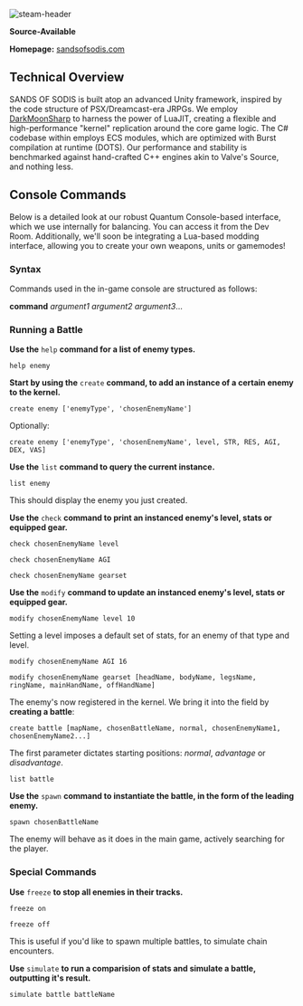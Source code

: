 ![steam-header](https://github.com/paylhorse/sands-of-sodis/assets/74363924/994893e1-106c-4587-81ee-605e2a32972b)

**Source-Available**

**Homepage:** [sandsofsodis.com](https://www.sandsofsodis.com/)

## Technical Overview

SANDS OF SODIS is built atop an advanced Unity framework, inspired by the code structure of PSX/Dreamcast-era JRPGs. We employ [DarkMoonSharp](https://github.com/paylhorse/darkmoonsharp) to harness the power of LuaJIT, creating a flexible and high-performance "kernel" replication around the core game logic. The C# codebase within employs ECS modules, which are optimized with Burst compilation at runtime (DOTS). Our performance and stability is benchmarked against hand-crafted C++ engines akin to Valve's Source, and nothing less.

## Console Commands

Below is a detailed look at our robust Quantum Console-based interface, which we use internally for balancing. You can access it from the Dev Room. Additionally, we'll soon be integrating a Lua-based modding interface, allowing you to create your own weapons, units or gamemodes!

### Syntax

Commands used in the in-game console are structured as follows:

**command** _argument1_ _argument2_ _argument3_...

### Running a Battle

**Use the** `help` **command for a list of enemy types.**

`help enemy`

**Start by using the** `create` **command, to add an instance of a certain enemy to the kernel.**

`create enemy ['enemyType', 'chosenEnemyName']`

Optionally:

`create enemy ['enemyType', 'chosenEnemyName', level, STR, RES, AGI, DEX, VAS]`

**Use the** `list` **command to query the current instance.**

`list enemy`

This should display the enemy you just created.

**Use the** `check` **command to print an instanced enemy's level, stats or equipped gear.**

`check chosenEnemyName level`

`check chosenEnemyName AGI`

`check chosenEnemyName gearset`

**Use the** `modify` **command to update an instanced enemy's level, stats or equipped gear.**

`modify chosenEnemyName level 10`

Setting a level imposes a default set of stats, for an enemy of that type and level.

`modify chosenEnemyName AGI 16`

`modify chosenEnemyName gearset [headName, bodyName, legsName, ringName, mainHandName, offHandName]`

The enemy's now registered in the kernel. We bring it into the field by **creating a battle**:

`create battle [mapName, chosenBattleName, normal, chosenEnemyName1, chosenEnemyName2...]`

The first parameter dictates starting positions: _normal_, _advantage_ or _disadvantage_.

`list battle`

**Use the** `spawn` **command to instantiate the battle, in the form of the leading enemy.**

`spawn chosenBattleName`

The enemy will behave as it does in the main game, actively searching for the player.

### Special Commands

**Use** `freeze` **to stop all enemies in their tracks.**

`freeze on`

`freeze off`

This is useful if you'd like to spawn multiple battles, to simulate chain encounters.

**Use** `simulate` **to run a comparision of stats and simulate a battle, outputting it's result.**

`simulate battle battleName`
